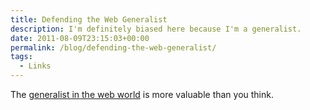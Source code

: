 ```yaml
---
title: Defending the Web Generalist
description: I'm definitely biased here because I'm a generalist.
date: 2011-08-09T23:15:03+00:00
permalink: /blog/defending-the-web-generalist/
tags:
  - Links
---
```

The [generalist in the web world](http://www.smashingmagazine.com/2011/07/26/defending-the-generalists-in-the-web-design-industry/) is more valuable than you think.